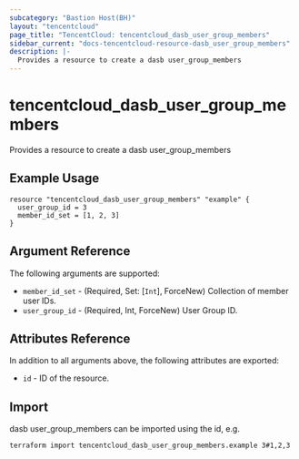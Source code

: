 ```yaml
---
subcategory: "Bastion Host(BH)"
layout: "tencentcloud"
page_title: "TencentCloud: tencentcloud_dasb_user_group_members"
sidebar_current: "docs-tencentcloud-resource-dasb_user_group_members"
description: |-
  Provides a resource to create a dasb user_group_members
---
```


# tencentcloud_dasb_user_group_members

Provides a resource to create a dasb user_group_members

## Example Usage

```hcl
resource "tencentcloud_dasb_user_group_members" "example" {
  user_group_id = 3
  member_id_set = [1, 2, 3]
}
```

## Argument Reference

The following arguments are supported:

* `member_id_set` - (Required, Set: [`Int`], ForceNew) Collection of member user IDs.
* `user_group_id` - (Required, Int, ForceNew) User Group ID.

## Attributes Reference

In addition to all arguments above, the following attributes are exported:

* `id` - ID of the resource.



## Import

dasb user_group_members can be imported using the id, e.g.

```
terraform import tencentcloud_dasb_user_group_members.example 3#1,2,3
```

